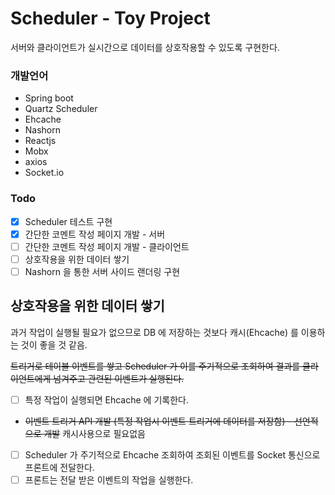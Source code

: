 # Scheduler - Toy Project

서버와 클라이언트가 실시간으로 데이터를 상호작용할 수 있도록 구현한다.

### 개발언어

- Spring boot
- Quartz Scheduler
- Ehcache
- Nashorn
- Reactjs
- Mobx
- axios
- Socket.io

### Todo

- [x] Scheduler 테스트 구현
- [x] 간단한 코멘트 작성 페이지 개발 - 서버
- [ ] 간단한 코멘트 작성 페이지 개발 - 클라이언트
- [ ] 상호작용을 위한 데이터 쌓기
- [ ] Nashorn 을 통한 서버 사이드 랜더링 구현

## 상호작용을 위한 데이터 쌓기

과거 작업이 실행될 필요가 없으므로 DB 에 저장하는 것보다 캐시(Ehcache) 를 이용하는 것이 좋을 것 같음.

~~트리거로 테이블 이벤트를 쌓고 Scheduler 가 이를 주기적으로 조회하여 결과를 클라이언트에게 넘겨주고 관련된 이벤트가 실행된다.~~

- [ ] 특정 작업이 실행되면 Ehcache 에 기록한다.
- ~~이벤트 트리거 API 개발  (특정 작업시 이벤트 트리거에 데이터를 저장함) - 선언적으로 개발~~ 캐시사용으로 필요없음
- [ ] Scheduler 가 주기적으로 Ehcache 조회하여 조회된 이벤트를 Socket 통신으로 프론트에 전달한다.
- [ ] 프론트는 전달 받은 이벤트의 작업을 실행한다.